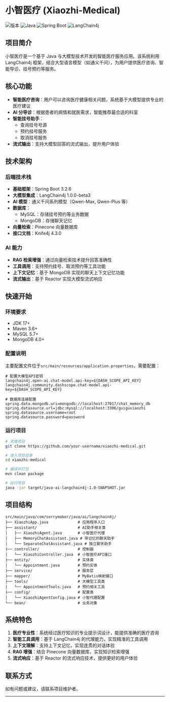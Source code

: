 # 小智医疗 (Xiaozhi-Medical)

![版本](https://img.shields.io/badge/版本-1.0-blue)
![Java](https://img.shields.io/badge/Java-17-orange)
![Spring Boot](https://img.shields.io/badge/Spring%20Boot-3.2.6-green)
![LangChain4j](https://img.shields.io/badge/LangChain4j-1.0.0--beta3-purple)

## 项目简介

小智医疗是一个基于 Java 与大模型技术开发的智能医疗服务应用。该系统利用 LangChain4j 框架，结合大型语言模型（如通义千问），为用户提供医疗咨询、智能导诊、挂号预约等服务。

## 核心功能

- **智能医疗咨询**：用户可以咨询医疗健康相关问题，系统基于大模型提供专业的医疗建议
- **AI 分导诊**：根据患者的病情和就医需求，智能推荐最合适的科室
- **智能挂号助手**：
  - 查询挂号号源
  - 预约挂号服务
  - 取消挂号服务
- **流式输出**：支持大模型回答的流式输出，提升用户体验

## 技术架构

### 后端技术栈

- **基础框架**：Spring Boot 3.2.6
- **大模型集成**：LangChain4j 1.0.0-beta3
- **AI 模型**：通义千问系列模型（Qwen-Max, Qwen-Plus 等）
- **数据库**：
  - MySQL：存储挂号预约等业务数据
  - MongoDB：存储聊天记忆
- **向量检索**：Pinecone 向量数据库
- **接口文档**：Knife4j 4.3.0

### AI 能力

- **RAG 检索增强**：通过向量检索技术提升回答准确性
- **工具调用**：支持预约挂号、取消预约等工具功能
- **上下文记忆**：基于 MongoDB 实现的聊天上下文记忆功能
- **流式输出**：基于 Reactor 实现大模型流式响应

## 快速开始

### 环境要求

- JDK 17+
- Maven 3.6+
- MySQL 5.7+
- MongoDB 4.0+

### 配置说明

主要配置文件位于`src/main/resources/application.properties`，需要配置：

```properties
# 配置大模型API密钥
langchain4j.open-ai.chat-model.api-key=${DASH_SCOPE_API_KEY}
langchain4j.community.dashscope.chat-model.api-key=${DASH_SCOPE_API_KEY}

# 数据库连接配置
spring.data.mongodb.uri=mongodb://localhost:27017/chat_memory_db
spring.datasource.url=jdbc:mysql://localhost:3306/guiguxiaozhi
spring.datasource.username=root
spring.datasource.password=password
```

### 运行项目

```bash
# 克隆项目
git clone https://github.com/your-username/xiaozhi-medical.git

# 进入项目目录
cd xiaozhi-medical

# 编译并打包
mvn clean package

# 运行项目
java -jar target/java-ai-langchain4j-1.0-SNAPSHOT.jar
```

## 项目结构

```
src/main/java/com/sorrymaker/java/ai/langchain4j/
├── XiaozhiApp.java             # 应用程序入口
├── assistant/                  # AI助手相关类
│   ├── XiaozhiAgent.java       # 小智医疗代理
│   ├── MemoryChatAssistant.java # 带记忆的聊天助手
│   └── SeparateChatAssistant.java # 独立聊天助手
├── controller/                 # 控制器
│   └── XiaozhiController.java  # 小智医疗API接口
├── entity/                     # 实体类
│   └── Appointment.java        # 预约实体
├── service/                    # 服务层
├── mapper/                     # MyBatis映射接口
├── tools/                      # 大模型工具类
│   └── AppointmentTools.java   # 预约相关工具
├── config/                     # 配置类
│   └── XiaozhiAgentConfig.java # 小智代理配置
└── bean/                       # 业务对象
```

## 系统特色

1. **医疗专业性**：系统经过医疗知识的专业提示词设计，能提供准确的医疗咨询
2. **智能工具调用**：基于 LangChain4j 的代理能力，实现精准的工具调用
3. **上下文理解**：支持上下文记忆，实现连贯的对话体验
4. **RAG 增强**：结合 Pinecone 向量数据库，实现知识检索增强
5. **流式响应**：基于 Reactor 的流式响应技术，提供更好的用户体验

## 联系方式

如有问题或建议，请联系项目维护者。

---

